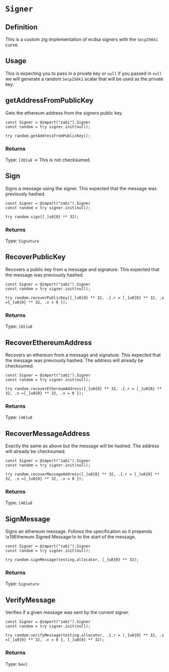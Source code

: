 # `Signer`

## Definition

This is a custom zig implementation of ecdsa signers with the `Secp256k1` curve.

## Usage

This is expecting you to pass in a private key or `null` if you passed in `null` we will generate a random `Secp256k1` scalar that will be used as the private key.

## getAddressFromPublicKey

Gets the ethereum address from the signers public key.

```zig
const Signer = @import("zabi").Signer
const random = try signer.init(null);

try random.getAddressFromPublicKey();
```

### Returns

Type: `[20]u8` -> This is not checksumed.

## Sign

Signs a message using the signer. This expected that the message was previously hashed.

```zig
const Signer = @import("zabi").Signer
const random = try signer.init(null);

try random.sign([_]u8{0} ** 32);
```

### Returns

Type: `Signature` 

## RecoverPublicKey

Recovers a public key from a message and signature. This expected that the message was previously hashed.

```zig
const Signer = @import("zabi").Signer
const random = try signer.init(null);

try random.recoverPublicKey([_]u8{0} ** 32, .{.r = [_]u8{0} ** 32, .s =[_]u8{0} ** 32, .v = 0 });
```

### Returns

Type: `[65]u8` 

## RecoverEthereumAddress

Recovers an ethereum from a message and signature. This expected that the message was previously hashed.
The address will already be checksumed.

```zig
const Signer = @import("zabi").Signer
const random = try signer.init(null);

try random.recoverEthereumAddress([_]u8{0} ** 32, .{.r = [_]u8{0} ** 32, .s =[_]u8{0} ** 32, .v = 0 });
```

### Returns

Type: `[40]u8` 

## RecoverMessageAddress

Exactly the same as above but the message will be hashed.
The address will already be checksumed.

```zig
const Signer = @import("zabi").Signer
const random = try signer.init(null);

try random.recoverMessageAddress([_]u8{0} ** 32, .{.r = [_]u8{0} ** 32, .s =[_]u8{0} ** 32, .v = 0 });
```

### Returns

Type: `[40]u8` 

## SignMessage

Signs an ethereum message. 
Follows the specification so it prepends \x19Ethereum Signed Message:\n to the start of the message.

```zig
const Signer = @import("zabi").Signer
const random = try signer.init(null);

try random.signMessage(testing.allocator, [_]u8{0} ** 32);
```

### Returns

Type: `Signature` 

## VerifyMessage

Verifies if a given message was sent by the current signer.

```zig
const Signer = @import("zabi").Signer
const random = try signer.init(null);

try random.verifyMessage(testing.allocator, .{.r = [_]u8{0} ** 32, .s =[_]u8{0} ** 32, .v = 0 }, [_]u8{0} ** 32);
```

### Returns

Type: `bool` 
